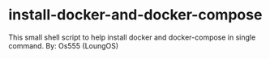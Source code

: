 # install-docker-and-docker-compose
This small shell script to help install docker and docker-compose in single command.
By: Os555 (LoungOS)
